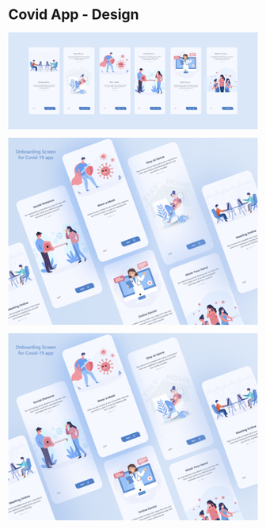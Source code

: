 
# Covid App - Design

![Covid App](design/0.png)

![Covid App](design/1.png)

![Covid App](design/2.png)